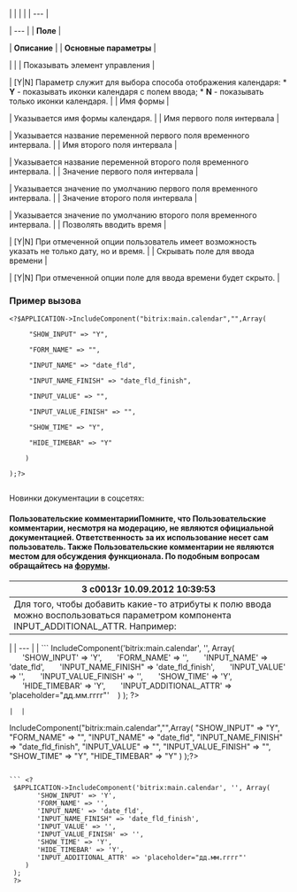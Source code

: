 |  |  |  |
| --- |

| --- |
| **Поле** |

| **Описание** |
| **Основные параметры** |

| |
| Показывать элемент управления |

| [Y|N] Параметр служит для выбора способа отображения календаря:  * **Y** - показывать иконки календаря с полем ввода; * **N** - показывать только иконки календаря. |
| Имя формы |

| Указывается имя формы календаря. |
| Имя первого поля интервала |

| Указывается название переменной первого поля временного интервала. |
| Имя второго поля интервала |

| Указывается название переменной второго поля временного интервала. |
| Значение первого поля интервала |

| Указывается значение по умолчанию первого поля временного интервала. |
| Значение второго поля интервала |

| Указывается значение по умолчанию второго поля временного интервала. |
| Позволять вводить время |

| [Y|N] При отмеченной опции пользователь имеет возможность указать не только дату, но и время. |
| Скрывать поле для ввода времени |

| [Y|N] При отмеченной опции поле для ввода времени будет скрыто. |

### Пример вызова

```
<?$APPLICATION->IncludeComponent("bitrix:main.calendar","",Array(

     "SHOW_INPUT" => "Y",

     "FORM_NAME" => "",

     "INPUT_NAME" => "date_fld",

     "INPUT_NAME_FINISH" => "date_fld_finish",

     "INPUT_VALUE" => "",

     "INPUT_VALUE_FINISH" => "", 

     "SHOW_TIME" => "Y",

     "HIDE_TIMEBAR" => "Y"

	)

);?>


```

Новинки документации в соцсетях:

#### Пользовательские комментарииПомните, что Пользовательские комментарии, несмотря на модерацию, не являются официальной документацией. Ответственность за их использование несет сам пользователь. Также Пользовательские комментарии не являются местом для обсуждения функционала. По подобным вопросам обращайтесь на [форумы](http://dev.1c-bitrix.ru/community/forums/group1/).

| 3  **c0013r** 10.09.2012 10:39:53 |
| --- |
| Для того, чтобы добавить какие-то атрибуты к полю ввода можно воспользоваться параметром компонента INPUT\_ADDITIONAL\_ATTR.  Например:   |

| | --- | | ``` <? 
 $APPLICATION->IncludeComponent('bitrix:main.calendar', '', Array(
       'SHOW_INPUT' => 'Y',
       'FORM_NAME' => '',
       'INPUT_NAME' => 'date_fld',
       'INPUT_NAME_FINISH" => 'date_fld_finish',
       'INPUT_VALUE' => '',
       'INPUT_VALUE_FINISH' => '', 
       'SHOW_TIME' => 'Y', 
       'HIDE_TIMEBAR' => 'Y', 
       'INPUT_ADDITIONAL_ATTR' => 'placeholder="дд.мм.гггг"'
    )
 );
 ?>
  ``` | |
|  |

```
<?$APPLICATION->IncludeComponent("bitrix:main.calendar","",Array(

     "SHOW_INPUT" => "Y",

     "FORM_NAME" => "",

     "INPUT_NAME" => "date_fld",

     "INPUT_NAME_FINISH" => "date_fld_finish",

     "INPUT_VALUE" => "",

     "INPUT_VALUE_FINISH" => "", 

     "SHOW_TIME" => "Y",

     "HIDE_TIMEBAR" => "Y"

	)

);?>


```

``` <? 
 $APPLICATION->IncludeComponent('bitrix:main.calendar', '', Array(
       'SHOW_INPUT' => 'Y',
       'FORM_NAME' => '',
       'INPUT_NAME' => 'date_fld',
       'INPUT_NAME_FINISH" => 'date_fld_finish',
       'INPUT_VALUE' => '',
       'INPUT_VALUE_FINISH' => '', 
       'SHOW_TIME' => 'Y', 
       'HIDE_TIMEBAR' => 'Y', 
       'INPUT_ADDITIONAL_ATTR' => 'placeholder="дд.мм.гггг"'
    )
 );
 ?>
  ```